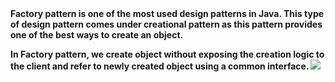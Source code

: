 <b>
Factory pattern is one of the most used design patterns in Java. 
This type of design pattern comes under creational pattern as this pattern provides one of the best ways to create an object.

In Factory pattern, 
we create object without exposing the creation logic to the client and refer to newly created object using a common interface.
</b>
![](https://www.tutorialspoint.com/design_pattern/images/factory_pattern_uml_diagram.jpg)